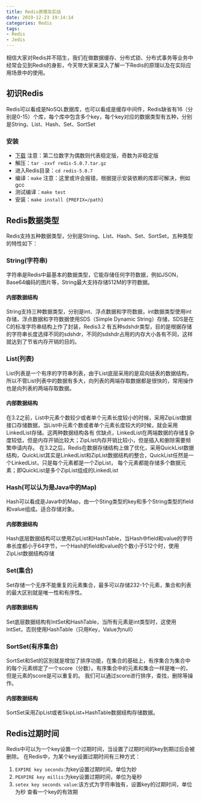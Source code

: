 ```yaml
---
title: Redis原理及实战
date: 2019-12-23 19:14:14
categories: Redis
tags:
- Redis
- Jedis
---
```

相信大家对Redis并不陌生，我们在做数据缓存、分布式锁、分布式事务等业务中经常会见到Redis的身影，今天带大家来深入了解一下Redis的原理以及在实际应用场景中的使用。

## 初识Redis
Redis可以看成是NoSQL数据库，也可以看成是缓存中间件，Redis缺省有16（分别是0-15）个库，每个库中包含多个key，每个key对应的数据类型有五种，分别是String、List、Hash、Set、SortSet

### 安装
* [下载](http://download.redis.io/releases/redis-5.0.7.tar.gz) 注意：第二位数字为偶数则代表稳定版，奇数为非稳定版
* 解压：`tar -zxvf redis-5.0.7.tar.gz`
* 进入Redis目录：`cd redis-5.0.7`
* 编译：`make` 注意：这里或许会报错，根据提示安装依赖的库即可解决，例如gcc
* 测试编译：`make test`
* 安装：`make install {PREFIX=/path}`

## Redis数据类型
Redis支持五种数据类型，分别是String、List、Hash、Set、SortSet，五种类型的特性如下：

### String(字符串)
字符串是Redis中最基本的数据类型，它能存储任何字符数据，例如JSON，Base64编码的图片等，String最大支持存储512M的字符数据。

#### 内部数据结构
String支持三种数据类型，分别是int、浮点数据和字符数据，int数据类型使用int存储，浮点数据和字符数据使用SDS（Simple Dynamic String）存储，SDS是在C的标准字符串结构上作了封装，Redis3.2
有五种sdshdr类型，目的是根据存储的字符串长度选择不同的sdshdr，不同的sdshdr占用的内存大小各有不同，这样就达到了节省内存开销的目的。

### List(列表)
List列表是一个有序的字符串列表，由于List底层采用的是双向链表的数据结构，所以不管List列表中的数据有多大，向列表的两端存取数据都是很快的，常用操作也是向列表的两端存取数据。

#### 内部数据结构
在3.2之前，List中元素个数较少或者单个元素长度较小的时候，采用ZipList数据接口存储数据，当List中元素个数或者单个元素长度较大的时候，就会采用LinkedList存储。这两种数据结构各有
优缺点，LinkedList在两端数据的存储复杂度较低，但是内存开销比较大；ZipList内存开销比较小，但是插入和删除需要频繁申请内存。
在3.2之后，Redis在数据存储结构上做了优化，采用QuickList数据结构，QuickList其实是LinkedList和ZipList数据结构的整合，QuickList任然是一个LinkedList，只是每个元素都是一个ZipList，
每个元素都能存储多个数据元素；即QuickList是多个ZipList组成的LinkedList

### Hash(可以认为是Java中的Map)
Hash可以看成是Java中的Map，由一个Sting类型的key和多个String类型的field和value组成。适合存储对象。

#### 内部数据结构
Hash底层数据结构可以使用ZipList和HashTable，当Hash中field和value的字符串长度都小于64字节，一个Hash的field和value的个数小于512个时，使用ZipList数据结构存储

### Set(集合)
Set存储一个无序不能重复的元素集合，最多可以存储232-1个元素，集合和列表的最大区别就是唯一性和有序性。

#### 内部数据结构
Set底层数据结构有IntSet和HashTable，当所有元素是int类型时，这使用IntSet，否则使用HashTable（只用Key，Value为null）

### SortSet(有序集合)
SortSet和Set的区别就是增加了排序功能，在集合的基础上，有序集合为集合中的每个元素绑定了一个score（分数）。有序集合中的元素和集合一样是唯一的，但是元素的score是可以重复的。
我们可以通过score进行排序，查找，删除等操作。

#### 内部数据结构
SortSet采用ZipList或者SkipList+HashTable数据结构存储数据。

## Redis过期时间
Redis中可以为一个key设置一个过期时间，当设置了过期时间的key到期过后会被删除。
在Redis中，为某个key设置过期时间有三种方式：
1. `EXPIRE key seconds`:为key设置过期时间，单位为妙
2. `PEXPIRE key millis`:为key设置过期时间，单位为毫秒
3. `setex key seconds value`:该方式为字符串独有，设置key的过期时间，单位为秒
查看一个key的有效期